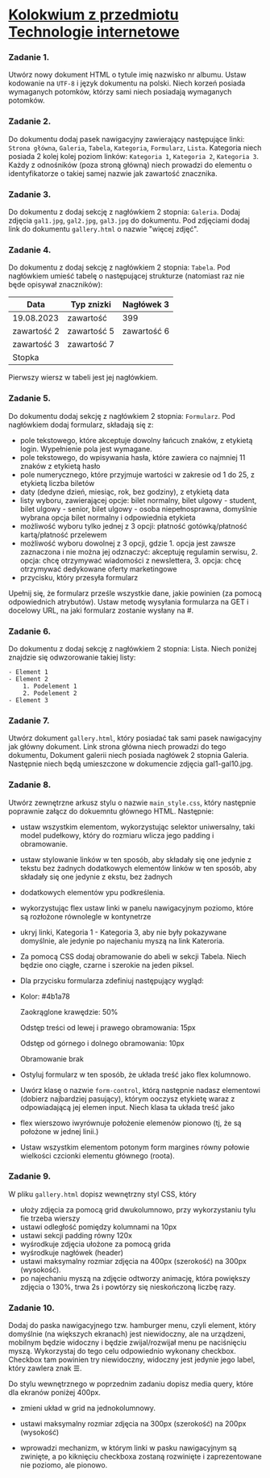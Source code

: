 # [Kolokwium z przedmiotu Technologie internetowe](https://techint.dawidolko.pl/KOLOKWIUM/DO125148/source/index.html)

### Zadanie  1. 
Utwórz nowy dokument HTML o tytule imię nazwisko nr albumu. Ustaw kodowanie na `UTF-8` i język dokumentu na polski. Niech korzeń posiada wymaganych potomków, którzy sami niech posiadają wymaganych potomków.

### Zadanie 2.
Do dokumentu dodaj pasek nawigacyjny zawierający następujące linki: `Strona główna`, `Galeria`, `Tabela`, `Kategoria`, `Formularz`, `Lista`. Kategoria niech posiada 2 kolej kolej poziom linków: `Kategoria 1`, `Kategoria 2`, `Kategoria 3`. Każdy z odnośników (poza stroną główną) niech prowadzi do elementu o identyfikatorze o takiej samej nazwie jak zawartość znacznika.

### Zadanie 3.
Do dokumentu z dodaj sekcję z nagłówkiem 2 stopnia: `Galeria`. Dodaj zdjęcia `gal1.jpg`, `gal2.jpg`, `gal3.jpg` do dokumentu. Pod zdjęciami dodaj link do dokumentu `gallery.html` o nazwie "więcej zdjęć".

### Zadanie 4.
Do dokumentu z dodaj sekcję z nagłówkiem 2 stopnia: `Tabela`. Pod nagłówkiem umieść tabelę o następującej strukturze (natomiast raz nie będe opisywał znaczników):

| Data       | Typ znizki | Nagłówek 3 |
|------------|------------|------------|
| 19.08.2023 | zawartość  | 399        |
| zawartość 2| zawartość 5| zawartość 6|
| zawartość 3| zawartość 7|            |
| Stopka     |            |            |


Pierwszy wiersz w tabeli jest jej nagłówkiem.

### Zadanie 5.
Do dokumentu dodaj sekcję z nagłówkiem 2 stopnia: `Formularz`. Pod nagłówkiem dodaj formularz, składają się z:

- pole tekstowego, które akceptuje dowolny łańcuch znaków, z etykietą login. Wypełnienie pola jest wymagane.
- pole tekstowego, do wpisywania hasła, które zawiera co najmniej 11 znaków z etykietą hasło
- pole numerycznego, które przyjmuje wartości w zakresie od 1 do 25, z etykietą liczba biletów
- daty (dedyne dzień, miesiąc, rok, bez godziny), z etykietą data
- listy wyboru, zawierającej opcje: bilet normalny, bilet ulgowy - student, bilet ulgowy - senior, bilet ulgowy - osoba niepełnosprawna, domyślnie wybrana opcja bilet normalny i odpowiednia etykieta
- możliwość wyboru tylko jednej z 3 opcji: płatność gotówką/płatność kartą/płatność przelewem
- możliwość wyboru dowolnej z 3 opcji, gdzie 1. opcja jest zawsze zaznaczona i nie można jej odznaczyć: akceptuję regulamin serwisu, 2. opcja: chcę otrzymywać wiadomości z newslettera, 3. opcja: chcę otrzymywać dedykowane oferty marketingowe
- przycisku, który przesyła formularz

Upełnij się, że formularz prześle wszystkie dane, jakie powinien (za pomocą odpowiednich atrybutów). Ustaw metodę wysyłania formularza na GET i docelowy URL, na jaki formularz zostanie wysłany na #.

### Zadanie 6.
Do dokumentu z dodaj sekcję z nagłówkiem 2 stopnia: Lista. Niech poniżej znajdzie się odwzorowanie takiej listy:
```
- Element 1
- Element 2
    1. Podelement 1
    2. Podelement 2
- Element 3
```

### Zadanie 7.
Utwórz dokument `gallery.html`, który posiadać tak sami pasek nawigacyjny jak główny dokument. Link strona główna niech prowadzi do tego dokumentu, Dokument galerii niech posiada nagłówek 2 stopnia Galeria. Następnie niech będą umieszczone w dokumencie zdjęcia gal1-gal10.jpg.

### Zadanie 8.
Utwórz zewnętrzne arkusz stylu o nazwie `main_style.css`, który następnie poprawnie załącz do dokuemntu głównego HTML. Następnie:

- ustaw wszystkim elementom, wykorzystując selektor uniwersalny, taki model pudełkowy, który do rozmiaru wlicza jego padding i obramowanie.

- ustaw stylowanie linków w ten sposób, aby składały się one jedynie z tekstu bez żadnych dodatkowych elementów linków w ten sposób, aby składały się one jedynie z ekstu, bez żadnych
- dodatkowych elementów ypu podkreślenia.

- wykorzystując flex ustaw linki w panelu nawigacyjnym poziomo, które są rozłożone równolegle w kontynetrze

- ukryj linki, Kategoria 1 - Kategoria 3, aby nie były pokazywane domyślnie, ale jedynie po najechaniu myszą na link Kateroria.

- Za pomocą CSS dodaj obramowanie do abeli w sekcji Tabela. Niech będzie ono ciągłe, czarne i szerokie na jeden piksel.

- Dla przycisku formularza zdefiniuj następujący wygląd:
- 
  Kolor: #4b1a78
  
  Zaokrąglone krawędzie: 50%
  
  Odstęp treści od lewej i prawego obramowania: 15px
  
  Odstęp od górnego i dolnego obramowania: 10px
  
  Obramowanie brak
  
- Ostyluj formularz w ten sposób, że układa treść jako flex kolumnowo.

- Uwórz klasę o nazwie `form-control`, którą następnie nadasz elementowi (dobierz najbardziej pasujący), którym ooczysz etykietę waraz z odpowiadającą jej elemen input. Niech klasa ta układa treść jako
- flex wierszowo iwyrównuje położenie elemenów pionowo (tj, że są położone w jednej linii.)

- Ustaw wszystkim elementom potonym form margines równy połowie wielkości czcionki elementu głównego (roota).

### Zadanie 9.
W pliku `gallery.html` dopisz wewnętrzny styl CSS, który
- ułoży zdjęcia za pomocą grid dwukolumnowo, przy wykorzystaniu tylu fie trzeba wierszy
- ustawi odległość pomiędzy kolumnami na 10px
- ustawi sekcji padding równy 120x
- wyśrodkuje zdjęcia ułożone za pomocą grida
- wyśrodkuje nagłówek (header)
- ustawi maksymalny rozmiar zdjęcia na 400px (szerokość) na 300px (wysokość).
- po najechaniu myszą na zdjęcie odtworzy animację, która powiększy zdjęcia o 130%, trwa 2s i powtórzy się nieskończoną liczbę razy.

### Zadanie 10.
Dodaj do paska nawigacyjnego tzw. hamburger menu, czyli element, który domyślnie (na większych ekranach) jest niewidoczny, ale na urządzeni, mobilnym będzie widoczny i będzie zwijal/rozwijał menu pe naciśnięciu myszą. Wykorzystaj do tego celu odpowiednio wykonany checkbox. Checkbox tam powinien try niewidoczny, widoczny jest jedynie jego label, który zawlera znak ☰.

Do stylu wewnętrznego w poprzednim zadaniu dopisz media query, które dla ekranów poniżej 400px.

- zmieni układ w grid na jednokolumnowy.
  
- ustawi maksymalny rozmiar zdjęcia na 300px (szerokość) na 200px (wysokość)
  
- wprowadzi mechanizm, w którym linki w pasku nawigacyjnym są zwinięte, a po kiknięciu checkboxa zostaną rozwinięte i zaprezentowane nie poziomo, ale pionowo.
